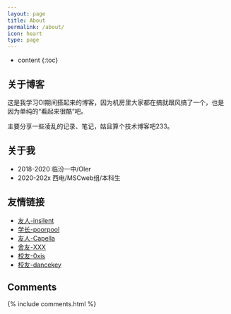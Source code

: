 ```yaml
---
layout: page
title: About
permalink: /about/
icon: heart
type: page
---
```


* content
{:toc}

## 关于博客

这是我学习OI期间搭起来的博客，因为机房里大家都在搞就跟风搞了一个，也是因为单纯的“看起来很酷”吧。

主要分享一些凌乱的记录、笔记，姑且算个技术博客吧233。

## 关于我

* 2018-2020 临汾一中/OIer
* 2020-202x 西电/MSCweb组/本科生

## 友情链接

* [友人-insilent](https://insilent.github.io)
* [学长-poorpool](https://yxchen.net)
* [友人-Capella](https://www.cnblogs.com/Capella)
* [舍友-XXX](https://equiinoiw.github.io)
* [校友-0xis](http://lfyzdst.gitee.io/)
* [校友-dancekey](https://dancekey.github.io/)

## Comments

{% include comments.html %}
